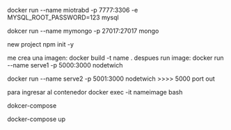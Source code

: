docker run --name miotrabd -p 7777:3306 -e MYSQL_ROOT_PASSWORD=123  mysql

dokcer run --name mymongo -p 27017:27017 mongo

new project
npm init -y

me crea una imagen:  docker  build -t name .
despues run image: docker run --name serve1 -p 5000:3000 nodetwich

 docker run --name serve2 -p 5001:3000 nodetwich >>>> 5000 port out


para ingresar al contenedor
docker exec -it nameimage bash

dokcer-compose

docker-compose up